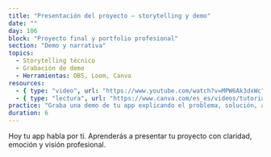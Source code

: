 ```yaml
---
title: "Presentación del proyecto – storytelling y demo"
date: ""
day: 106
block: "Proyecto final y portfolio profesional"
section: "Demo y narrativa"
topics:
  - Storytelling técnico
  - Grabación de demo
  - Herramientas: OBS, Loom, Canva
resources:
  - { type: "video", url: "https://www.youtube.com/watch?v=MPW6Ak3dxWc" }
  - { type: "lectura", url: "https://www.canva.com/es_es/videos/tutoriales/crear-presentacion/" }
practice: "Graba una demo de tu app explicando el problema, solución, arquitectura y funcionalidades clave."
duration: 6
---
```


Hoy tu app habla por ti. Aprenderás a presentar tu proyecto con claridad, emoción y visión profesional.